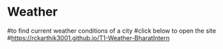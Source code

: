 # Weather
#to find current weather conditions of a city
#click below to open the site
#https://rckarthik3001.github.io/T1-Weather-BharatIntern
